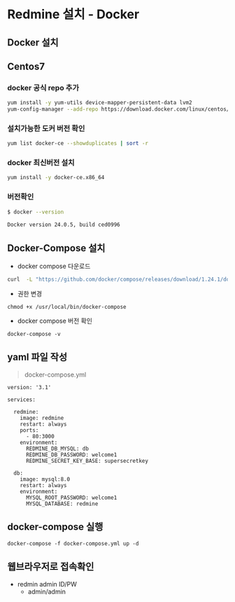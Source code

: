 # Redmine 설치 - Docker

## Docker 설치 
## Centos7

### docker 공식 repo 추가 
```bash
yum install -y yum-utils device-mapper-persistent-data lvm2
yum-config-manager --add-repo https://download.docker.com/linux/centos/docker-ce.repo
```

### 설치가능한 도커 버전 확인
```bash
yum list docker-ce --showduplicates | sort -r
```

### docker 최신버전 설치 
```bash
yum install -y docker-ce.x86_64
```

### 버전확인 
```bash
$ docker --version

Docker version 24.0.5, build ced0996
```
## Docker-Compose 설치 
* docker compose 다운로드
```bash
curl  -L "https://github.com/docker/compose/releases/download/1.24.1/docker-compose-$(uname -s)-$(uname -m)" -o /usr/local/bin/docker-compose
```
* 권한 변경
```
chmod +x /usr/local/bin/docker-compose
```

* docker compose 버전 확인
```
docker-compose -v
```
## yaml 파일 작성 

> docker-compose.yml
```
version: '3.1'

services:

  redmine:
    image: redmine
    restart: always
    ports:
      - 80:3000
    environment:
      REDMINE_DB_MYSQL: db
      REDMINE_DB_PASSWORD: welcome1
      REDMINE_SECRET_KEY_BASE: supersecretkey

  db:
    image: mysql:8.0
    restart: always
    environment:
      MYSQL_ROOT_PASSWORD: welcome1
      MYSQL_DATABASE: redmine
```

## docker-compose 실행
```
docker-compose -f docker-compose.yml up -d
```

## 웹브라우저로 접속확인 
- redmin admin ID/PW
    - admin/admin